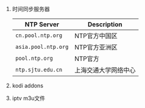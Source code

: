 1. 时间同步服务器

   | NTP Server          | Description          |
   | ------------------- | -------------------- |
   | `cn.pool.ntp.org`   | NTP官方中国区        |
   | `asia.pool.ntp.org` | NTP官方亚洲区        |
   | `pool.ntp.org`      | NTP官方              |
   | `ntp.sjtu.edu.cn`   | 上海交通大学网络中心 |

2. kodi addons

3. iptv m3u文件

